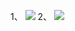 1、 ![](http://cdn.sshpark.com.cn/20190824211240.png)
2、 ![](http://cdn.sshpark.com.cn/20190825153340.png)